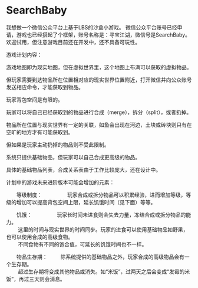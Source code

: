 SearchBaby
==========

  我想做一个微信公众平台上基于LBS的沙盒小游戏。
  微信公众平台账号已经申请，游戏也已经搭起了个框架，账号名称是：寻宝江湖，微信号是SearchBaby。
  欢迎试用，但注意游戏目前还在开发中，还不具备可玩性。

游戏计划内容：

  游戏地图即为现实地图，但在虚拟世界里，这个地图上布满可以获取的虚拟物品。
  
  但玩家需要到达物品所在位置相对应的现实世界位置附近，打开微信并向公众账号发送相应命令，才能获取到物品。
  
  玩家背包空间是有限的。
  
  玩家可以将自己已经获取到的物品进行合成（merge），拆分（split），或者扔掉。
  
  物品所在位置与现实世界有一定的关联，如鱼会出现在河边，土块或砖块则只有在空旷的地方才有可能获取到。
  
  但如果是玩家主动扔掉的物品则不受此限制。
  
  系统只提供基础物品，但玩家可以自己合成更高级的物品。
  
  具体的基础物品列表，合成关系表由于工作比较庞大，还在设计中。
  


计划中的游戏未来进阶版本可能会增加的元素：

　　等级制度：
　　
　	　玩家合成或拆分物品可以积累经验，进而增加等级，等级的增加可以提高背包空间上限，延长饥饿时间（见下面）等等。
      
　　饥饿：
　　
　　	玩家长时间未进食则会失去力量，冻结合成或拆分物品的能力。
　　	
　　	这里的时间与现实世界的时间同步。玩家的进食可以使用基础物品如野果，也可以使用合成的高级食物。
　　	
　　	不同食物有不同的饱合值，可延长的饥饿时间也不一样。
 
      
　　物品生存期：
　　	除系统提供的基础物品之外，玩家合成的高级物品会有一个生存期。
　　	
　　	超过生存期将变成其他物品或消失。如“米饭”，过两天之后会变成“发霉的米饭”，再过三天则会消息。


